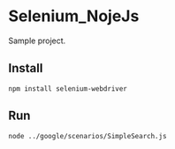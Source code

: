 # Selenium_NojeJs

Sample project.

## Install
```
npm install selenium-webdriver
```

## Run
```
node ../google/scenarios/SimpleSearch.js
```
